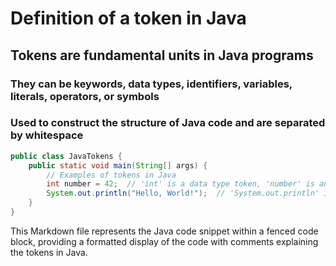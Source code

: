 # Definition of a token in Java
## Tokens are fundamental units in Java programs
### They can be keywords, data types, identifiers, variables, literals, operators, or symbols
### Used to construct the structure of Java code and are separated by whitespace

```java
public class JavaTokens {
    public static void main(String[] args) {
        // Examples of tokens in Java
        int number = 42;  // 'int' is a data type token, 'number' is an identifier token, '42' is a literal token, and ';' is a symbol token
        System.out.println("Hello, World!");  // 'System.out.println' is a keyword token, '("Hello, World!")' is a literal token, and ';' is a symbol token
    }
}
```

This Markdown file represents the Java code snippet within a fenced code block, providing a formatted display of the code with comments explaining the tokens in Java.
